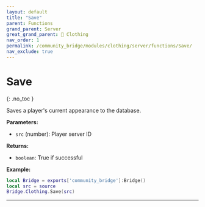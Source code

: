 ```yaml
---
layout: default
title: "Save"
parent: Functions
grand_parent: Server
great_grand_parent: 👔 Clothing
nav_order: 1
permalink: /community_bridge/modules/clothing/server/functions/Save/
nav_exclude: true
---
```


# Save
{: .no_toc }

Saves a player's current appearance to the database.

**Parameters:**
- `src` (number): Player server ID

**Returns:**
- `boolean`: True if successful

**Example:**
```lua
local Bridge = exports['community_bridge']:Bridge()
local src = source
Bridge.Clothing.Save(src)
```

---